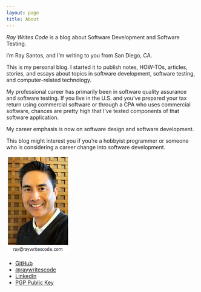 ```yaml
---
layout: page
title: About
---
```


*Ray Writes Code* is a blog about Software Development and Software Testing.

I’m Ray Santos, and I’m writing to you from San Diego, CA.

This is my personal blog. I started it to publish notes, HOW-TOs, articles, stories, and essays about topics in software development, software testing, and computer-related technology.

My professional career has primarily been in software quality assurance and software testing. If you live in the U.S. and you’ve prepared your tax return using commercial software or through a CPA who uses commercial software, chances are pretty high that I’ve tested components of that software application.

My career emphasis is now on software design and software development.

This blog might interest you if you’re a hobbyist programmer or someone who is considering a career change into software development.

![raywritescode](/images/aboutPhoto.png)

* [GitHub](https://github.com/raywritescode)
* [@raywritescode](https://twitter.com/raywritescode)
* [LinkedIn](http://www.linkedin.com/in/raywritescode)
* [PGP Public Key](http://pgp.mit.edu/pks/lookup?op=get&search=0x5566F6D025842818)
